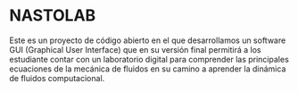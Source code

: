 # NASTOLAB
Este es un proyecto de código abierto en el que desarrollamos un software GUI (Graphical User Interface) que en su versión final permitirá a los estudiante contar con un laboratorio digital para comprender las principales ecuaciones de la mecánica de fluidos en su camino a aprender la dinámica de fluidos computacional.
